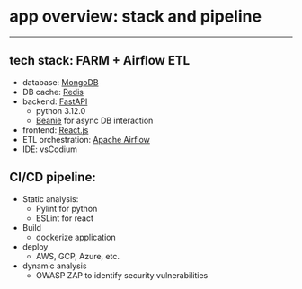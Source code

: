# app overview: stack and pipeline
--- 
## tech stack: FARM + Airflow ETL
- database: [MongoDB](https://www.mongodb.com/)
- DB cache: [Redis](https://redis.io/)
- backend: [FastAPI](https://fastapi.tiangolo.com/)
	- python 3.12.0 
	- [Beanie](https://roman-right.github.io/beanie/) for async DB interaction 
- frontend: [React.js](https://react.dev/)
- ETL orchestration: [Apache Airflow](https://airflow.apache.org/)
- IDE: vsCodium

## CI/CD pipeline:
- Static analysis: 
	- Pylint for python
	- ESLint for react
- Build
	- dockerize application 
- deploy
	- AWS, GCP, Azure, etc.
- dynamic analysis
	- OWASP ZAP to identify security vulnerabilities
